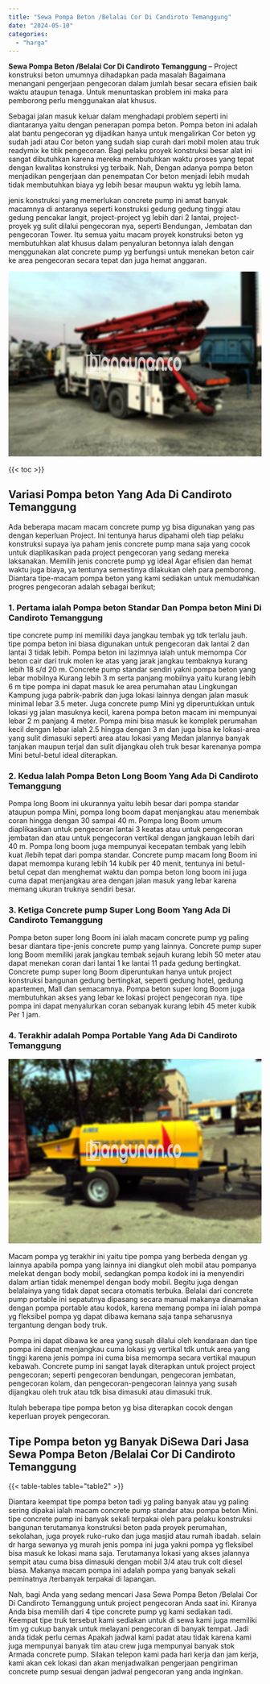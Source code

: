 ```yaml
---
title: "Sewa Pompa Beton /Belalai Cor Di Candiroto Temanggung"
date: "2024-05-10"
categories: 
  - "harga"
---
```


**Sewa Pompa Beton /Belalai Cor Di Candiroto Temanggung** – Project konstruksi beton umumnya dihadapkan pada masalah Bagaimana menangani pengerjaan pengecoran dalam jumlah besar secara efisien baik waktu ataupun tenaga. Untuk menuntaskan problem ini maka para pemborong perlu menggunakan alat khusus.

Sebagai jalan masuk keluar dalam menghadapi problem seperti ini diantaranya yaitu dengan penerapan pompa beton. Pompa beton ini adalah alat bantu pengecoran yg dijadikan hanya untuk mengalirkan Cor beton yg sudah jadi atau Cor beton yang sudah siap curah dari mobil molen atau truk readymix ke titik pengecoran. Bagi pelaku proyek konstruksi besar alat ini sangat dibutuhkan karena mereka membutuhkan waktu proses yang tepat dengan kwalitas konstruksi yg terbaik. Nah, Dengan adanya pompa beton menjadikan pengerjaan dan penempatan Cor beton menjadi lebih mudah tidak membutuhkan biaya yg lebih besar maupun waktu yg lebih lama.

jenis konstruksi yang memerlukan concrete pump ini amat banyak macamnya di antaranya seperti konstruksi gedung gedung tinggi atau gedung pencakar langit, project-project yg lebih dari 2 lantai, project-proyek yg sulit dilalui pengecoran nya, seperti Bendungan, Jembatan dan pengecoran Tower. Itu semua yaitu macam proyek konstruksi beton yg membutuhkan alat khusus dalam penyaluran betonnya ialah dengan menggunakan alat concrete pump yg berfungsi untuk menekan beton cair ke area pengecoran secara tepat dan juga hemat anggaran.

![Sewa Pompa Beton /Belalai Cor Di Candiroto Temanggung](/images/sewa-concrete-pump-23.png)

{{< toc >}}

## Variasi Pompa beton Yang Ada Di Candiroto Temanggung

Ada beberapa macam macam concrete pump yg bisa digunakan yang pas dengan keperluan Project. Ini tentunya harus dipahami oleh tiap pelaku konstruksi supaya iya paham jenis concrete pump mana saja yang cocok untuk diaplikasikan pada project pengecoran yang sedang mereka laksanakan. Memilih jenis concrete pump yg ideal Agar efisien dan hemat waktu juga biaya, ya tentunya semestinya dilakukan oleh para pemborong. Diantara tipe-macam pompa beton yang kami sediakan untuk memudahkan progres pengecoran adalah sebagai berikut;

### 1\. Pertama ialah Pompa beton Standar Dan Pompa beton Mini Di Candiroto Temanggung

tipe concrete pump ini memiliki daya jangkau tembak yg tdk terlalu jauh. tipe pompa beton ini biasa digunakan untuk pengecoran dak lantai 2 dan lantai 3 tidak lebih. Pompa beton ini lazimnya ialah untuk memompa Cor beton cair dari truk molen ke atas yang jarak jangkau tembaknya kurang lebih 18 s/d 20 m. Concrete pump standar sendiri yakni pompa beton yang lebar mobilnya Kurang lebih 3 m serta panjang mobilnya yaitu kurang lebih 6 m tipe pompa ini dapat masuk ke area perumahan atau Lingkungan Kampung juga pabrik-pabrik dan juga lokasi lainnya dengan jalan masuk minimal lebar 3.5 meter. Juga concrete pump Mini yg diperuntukkan untuk lokasi yg jalan masuknya kecil, karena pompa beton macam ini mempunyai lebar 2 m panjang 4 meter. Pompa mini bisa masuk ke komplek perumahan kecil dengan lebar ialah 2.5 hingga dengan 3 m dan juga bisa ke lokasi-area yang sulit dimasuki seperti area atau lokasi yang Medan jalannya banyak tanjakan maupun terjal dan sulit dijangkau oleh truk besar karenanya pompa Mini betul-betul ideal diterapkan.

### 2\. Kedua Ialah Pompa Beton Long Boom Yang Ada Di Candiroto Temanggung

Pompa long Boom ini ukurannya yaitu lebih besar dari pompa standar ataupun pompa Mini, pompa long boom dapat menjangkau atau menembak coran hingga dengan 30 sampai 40 m. Pompa long Boom umum diaplikasikan untuk pengecoran lantai 3 keatas atau untuk pengecoran jembatan dan atau untuk pengecoran vertikal dengan jangkauan lebih dari 40 m. Pompa long boom juga mempunyai kecepatan tembak yang lebih kuat /lebih tepat dari pompa standar. Concrete pump macam long Boom ini dapat memompa kurang lebih 14 kubik per 40 menit, tentunya ini betul-betul cepat dan menghemat waktu dan pompa beton long boom ini juga cuma dapat menjangkau area dengan jalan masuk yang lebar karena memang ukuran truknya sendiri besar.

### 3\. Ketiga Concrete pump Super Long Boom Yang Ada Di Candiroto Temanggung

Pompa beton super long Boom ini ialah macam concrete pump yg paling besar diantara tipe-jenis concrete pump yang lainnya. Concrete pump super long Boom memiliki jarak jangkau tembak sejauh kurang lebih 50 meter atau dapat menekan coran dari lantai 1 ke lantai 11 pada gedung bertingkat. Concrete pump super long Boom diperuntukan hanya untuk project konstruksi bangunan gedung bertingkat, seperti gedung hotel, gedung apartemen, Mall dan semacamnya. Pompa beton super long Boom juga membutuhkan akses yang lebar ke lokasi project pengecoran nya. tipe pompa ini dapat menyalurkan coran sebanyak kurang lebih 45 meter kubik Per 1 jam.

### 4\. Terakhir adalah Pompa Portable Yang Ada Di Candiroto Temanggung

![Sewa Pompa Beton /Belalai Cor Di Candiroto Temanggung](/images/sewa-concrete-pump-02.png)

Macam pompa yg terakhir ini yaitu tipe pompa yang berbeda dengan yg lainnya apabila pompa yang lainnya ini diangkut oleh mobil atau pompanya melekat dengan body mobil, sedangkan pompa kodok ini ia menyendiri dalam artian tidak menempel dengan body mobil. Begitu juga dengan belalainya yang tidak dapat secara otomatis terbuka. Belalai dari concrete pump portable ini sepatutnya dipasang secara manual makanya dinamakan dengan pompa portable atau kodok, karena memang pompa ini ialah pompa yg fleksibel pompa yg dapat dibawa kemana saja tanpa seharusnya tergantung dengan body truk.

Pompa ini dapat dibawa ke area yang susah dilalui oleh kendaraan dan tipe pompa ini dapat menjangkau cuma lokasi yg vertikal tdk untuk area yang tinggi karena jenis pompa ini cuma bisa memompa secara vertikal maupun kebawah. Concrete pump ini sangat layak diterapkan untuk project project pengecoran; seperti pengecoran bendungan, pengecoran jembatan, pengecoran kolam, dan pengecoran-pengecoran lainnya yang susah dijangkau oleh truk atau tdk bisa dimasuki atau dimasuki truk.

Itulah beberapa tipe pompa beton yg bisa diterapkan cocok dengan keperluan proyek pengecoran.

## Tipe Pompa beton yg Banyak DiSewa Dari Jasa Sewa Pompa Beton /Belalai Cor Di Candiroto Temanggung

{{< table-tables table="table2" >}}

Diantara keempat tipe pompa beton tadi yg paling banyak atau yg paling sering dipakai ialah macam concrete pump standar atau pompa beton Mini. tipe concrete pump ini banyak sekali terpakai oleh para pelaku konstruksi bangunan terutamanya konstruksi beton pada proyek perumahan, sekolahan, juga proyek ruko-ruko dan juga masjid atau rumah ibadah. selain dr harga sewanya yg murah jenis pompa ini juga yakni pompa yg fleksibel bisa masuk ke lokasi mana saja. Terutamanya lokasi yang akses jalannya sempit atau cuma bisa dimasuki dengan mobil 3/4 atau truk colt diesel biasa. Makanya macam pompa ini adalah pompa yang banyak sekali peminatnya /terbanyak terpakai di lapangan.

Nah, bagi Anda yang sedang mencari Jasa Sewa Pompa Beton /Belalai Cor Di Candiroto Temanggung untuk project pengecoran Anda saat ini. Kiranya Anda bisa memilih dari 4 tipe concrete pump yg kami sediakan tadi. Keempat tipe truk tersebut kami sediakan untuk di sewa kami juga memiliki tim yg cukup banyak untuk melayani pengecoran di banyak tempat. Jadi anda tidak perlu cemas Apakah jadwal kami padat atau tidak karena kami juga mempunyai banyak tim atau crew juga mempunyai banyak stok Armada concrete pump. Silakan telepon kami pada hari kerja dan jam kerja, kami akan cek lokasi dan akan menjadwalkan pengerjaan pengiriman concrete pump sesuai dengan jadwal pengecoran yang anda inginkan.
